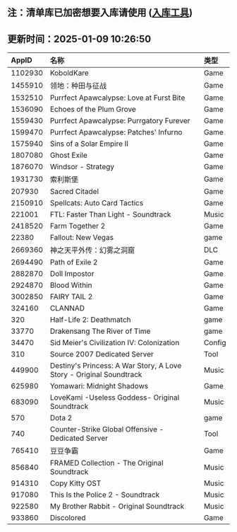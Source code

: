 ## 注：清单库已加密想要入库请使用 ([入库工具](https://github.com/BlankTMing/ManifestAutoUpdate/releases))

## 更新时间：2025-01-09 10:26:50
| AppID | 名称 | 类型  |
| :-------------------- | :----------------------------- | :----------- |
| 1102930 | KoboldKare| Game |
| 1455910 | 领地：种田与征战| Game |
| 1532510 | Purrfect Apawcalypse: Love at Furst Bite| Game |
| 1536090 | Echoes of the Plum Grove| Game |
| 1559430 | Purrfect Apawcalypse: Purrgatory Furever| Game |
| 1599470 | Purrfect Apawcalypse: Patches' Infurno| Game |
| 1575940 | Sins of a Solar Empire II| Game |
| 1807080 | Ghost Exile| Game |
| 1876070 | Windsor - Strategy| Game |
| 1931730 | 索利斯堡| Game |
| 207930 | Sacred Citadel| Game |
| 2150910 | Spellcats: Auto Card Tactics| Game |
| 221001 | FTL: Faster Than Light - Soundtrack| Music |
| 2418520 | Farm Together 2| Game |
| 22380 | Fallout: New Vegas| game |
| 2669360 | 神之天平外传：幻雾之洞窟| DLC |
| 2694490 | Path of Exile 2| Game |
| 2882870 | Doll Impostor| Game |
| 2924870 | Blood Within| Game |
| 3002850 | FAIRY TAIL 2| Game |
| 324160 | CLANNAD| Game |
| 320 | Half-Life 2: Deathmatch| game |
| 33770 | Drakensang The River of Time| game |
| 34470 | Sid Meier's Civilization IV: Colonization| Config |
| 310 | Source 2007 Dedicated Server| Tool |
| 449900 | Destiny's Princess: A War Story, A Love Story - Original Soundtrack| Music |
| 625980 | Yomawari: Midnight Shadows| Game |
| 683090 | LoveKami -Useless Goddess- Original Soundtrack| Music |
| 570 | Dota 2| game |
| 740 | Counter-Strike Global Offensive - Dedicated Server| Tool |
| 765410 | 豆豆争霸| Game |
| 856840 | FRAMED Collection - The Original Soundtrack| Music |
| 914310 | Copy Kitty OST| Music |
| 917080 | This Is the Police 2 - Soundtrack| Music |
| 922580 | My Brother Rabbit - Original Soundtrack| Music |
| 933860 | Discolored| Game |
